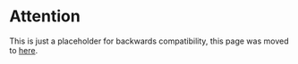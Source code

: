 # Attention

This is just a placeholder for backwards compatibility, this page was moved to [here](../../../common/argocd/).
